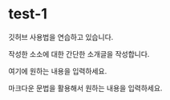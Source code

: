 # test-1
깃허브 사용법을 연습하고 있습니다.

작성한 소소에 대한 간단한 소개글을 작성합니다.

여기에 원하는 내용을 입력하세요.

마크다운 문법을 활용해서 원하는 내용을 입력하세요.
